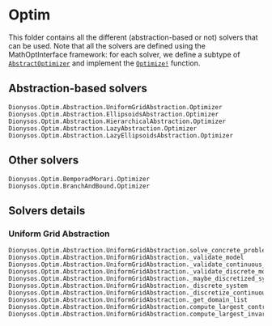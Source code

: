 # Optim 

This folder contains all the different (abstraction-based or not) solvers that can be used. Note that all the solvers are defined using the MathOptInterface framework: for each solver, we define a subtype of  [`AbstractOptimizer`](https://jump.dev/MathOptInterface.jl/stable/reference/models/#MathOptInterface.AbstractOptimizer) and implement the [`Optimize!`](https://jump.dev/MathOptInterface.jl/stable/reference/models/#MathOptInterface.optimize!) function.

## Abstraction-based solvers
```@docs
Dionysos.Optim.Abstraction.UniformGridAbstraction.Optimizer
Dionysos.Optim.Abstraction.EllipsoidsAbstraction.Optimizer
Dionysos.Optim.Abstraction.HierarchicalAbstraction.Optimizer
Dionysos.Optim.Abstraction.LazyAbstraction.Optimizer
Dionysos.Optim.Abstraction.LazyEllipsoidsAbstraction.Optimizer
```

## Other solvers
```@docs
Dionysos.Optim.BemporadMorari.Optimizer
Dionysos.Optim.BranchAndBound.Optimizer
```

## Solvers details

### Uniform Grid Abstraction

```@docs
Dionysos.Optim.Abstraction.UniformGridAbstraction.solve_concrete_problem
Dionysos.Optim.Abstraction.UniformGridAbstraction._validate_model
Dionysos.Optim.Abstraction.UniformGridAbstraction._validate_continuous_model
Dionysos.Optim.Abstraction.UniformGridAbstraction._validate_discrete_model
Dionysos.Optim.Abstraction.UniformGridAbstraction._maybe_discretized_system
Dionysos.Optim.Abstraction.UniformGridAbstraction._discrete_system
Dionysos.Optim.Abstraction.UniformGridAbstraction._discretize_continuous_system
Dionysos.Optim.Abstraction.UniformGridAbstraction._get_domain_list
Dionysos.Optim.Abstraction.UniformGridAbstraction.compute_largest_controllable_set
Dionysos.Optim.Abstraction.UniformGridAbstraction.compute_largest_invariant_set
```

